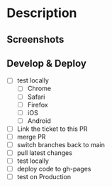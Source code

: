 # Description

## Screenshots

## Develop & Deploy

- [ ] test locally
  - [ ] Chrome
  - [ ] Safari
  - [ ] Firefox
  - [ ] iOS
  - [ ] Android
- [ ] Link the ticket to this PR
- [ ] merge PR
- [ ] switch branches back to main
- [ ] pull latest changes
- [ ] test locally
- [ ] deploy code to gh-pages
- [ ] test on Production
